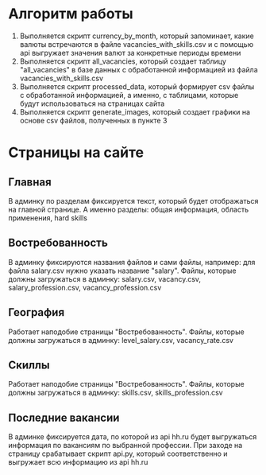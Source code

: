 # Алгоритм работы 
1) Выполняется скрипт currency_by_month, который запоминает, какие валюты встречаются в файле vacancies_with_skills.csv и с помощью api выгружает значения валют за конкретные периоды времени
2) Выполняется скрипт all_vacancies, который создает таблицу "all_vacancies" в базе данных с обработанной информацией из файла vacancies_with_skills.csv
3) Выполняется скрипт processed_data, который формирует csv файлы с обработанной информацией, а именно, с таблицами, которые будут использоваться на страницах сайта
4) Выполняется скрипт generate_images, который создает графики на основе csv файлов, полученных в пункте 3

# Страницы на сайте

## Главная
В админку по разделам фиксируется текст, который будет отображаться на главной странице. А именно разделы: общая информация, область применения, hard skills

## Востребованность
В админку фиксируются названия файлов и сами файлы, например: для файла salary.csv нужно указать название "salary". Файлы, которые должны загружаться в админку: salary.csv, vacancy.csv, salary_profession.csv, vacancy_profession.csv

## География 
Работает наподобие страницы "Востребованность". Файлы, которые должны загружаться в админку: level_salary.csv, vacancy_rate.csv

## Скиллы
Работает наподобие страницы "Востребованность". Файлы, которые должны загружаться в админку: skills.csv, skills_profession.csv

## Последние вакансии
В админке фиксируется дата, по которой из api hh.ru будет выгружаться информация по вакансиям по выбранной профессии. При заходе на страницу срабатывает скрипт api.py, который соответственно и выгружает всю информацию из api hh.ru

